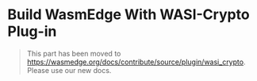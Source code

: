 # Build WasmEdge With WASI-Crypto Plug-in

> This part has been moved to  <https://wasmedge.org/docs/contribute/source/plugin/wasi_crypto>. Please use our new docs.
